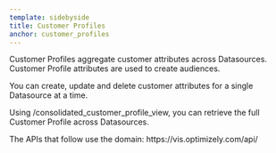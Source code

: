 ```yaml
---
template: sidebyside
title: Customer Profiles
anchor: customer_profiles
---
```


Customer Profiles aggregate customer attributes across Datasources. Customer Profile attributes are used to create audiences.

You can create, update and delete customer attributes for a single Datasource at a time.  

Using /consolidated_customer_profile_view, you can retrieve the full Customer Profile across Datasources.

<div class="lego-attention lego-attention--warning push--bottom">
The APIs that follow use the domain: https://vis.optimizely.com/api/
</div>
